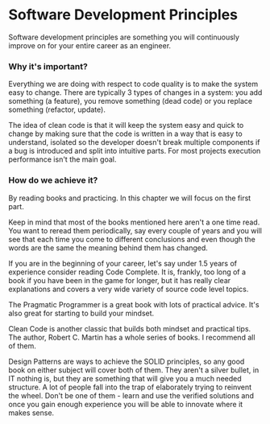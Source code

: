 # Software Development Principles

Software development principles are something you will continuously improve on for your entire career as an engineer.

### **Why it's important?**

Everything we are doing with respect to code quality is to make the system easy to change. There are typically 3 types of changes in a system: you add something (a feature), you remove something (dead code) or you replace something (refactor, update).

The idea of clean code is that it will keep the system easy and quick to change by making sure that the code is written in a way that is easy to understand, isolated so the developer doesn't break multiple components if a bug is introduced and split into intuitive parts. For most projects execution performance isn't the main goal.

### **How do we achieve it?**

By reading books and practicing. In this chapter we will focus on the first part.

Keep in mind that most of the books mentioned here aren't a one time read. You want to reread them periodically, say every couple of years and you will see that each time you come to different conclusions and even though the words are the same the meaning behind them has changed.

If you are in the beginning of your career, let's say under 1.5 years of experience consider reading Code Complete. It is, frankly, too long of a book if you have been in the game for longer, but it has really clear explanations and covers a very wide variety of source code level topics.

The Pragmatic Programmer is a great book with lots of practical advice. It's also great for starting to build your mindset.

Clean Code is another classic that builds both mindset and practical tips. The author, Robert C. Martin has a whole series of books. I recommend all of them.

Design Patterns are ways to achieve the SOLID principles, so any good book on either subject will cover both of them. They aren't a silver bullet, in IT nothing is, but they are something that will give you a much needed structure. A lot of people fall into the trap of elaborately trying to reinvent the wheel. Don't be one of them - learn and use the verified solutions and once you gain enough experience you will be able to innovate where it makes sense.
